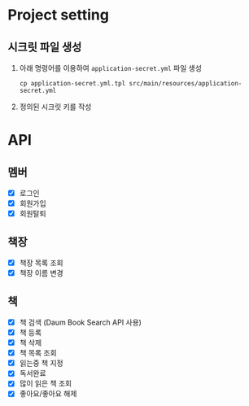 # Project setting

## 시크릿 파일 생성

1. 아래 명령어를 이용하여 `application-secret.yml` 파일 생성
    ```shell
    cp application-secret.yml.tpl src/main/resources/application-secret.yml
    ```
2. 정의된 시크릿 키를 작성


# API
## 멤버
- [x] 로그인
- [x] 회원가입
- [x] 회원탈퇴
## 책장
- [x] 책장 목록 조회
- [x] 책장 이름 변경
## 책
- [x] 책 검색 (Daum Book Search API 사용)
- [x] 책 등록
- [x] 책 삭제
- [x] 책 목록 조회
- [x] 읽는중 책 지정
- [x] 독서완료
- [x] 많이 읽은 책 조회
- [x] 좋아요/좋아요 해제
